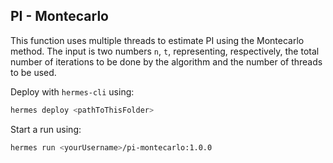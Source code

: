 ## PI - Montecarlo

This function uses multiple threads to estimate PI using the Montecarlo method. The input is two numbers `n`, `t`, representing, respectively, the total number of iterations to be done by the algorithm and the number of threads to be used. 

Deploy with `hermes-cli` using:

```bash
hermes deploy <pathToThisFolder>
```

Start a run using:

```bash
hermes run <yourUsername>/pi-montecarlo:1.0.0
```
